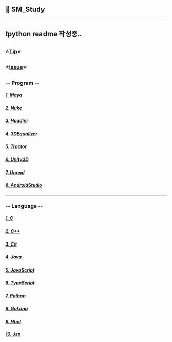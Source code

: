 ## :memo: SM_Study
***
## :exclamation:python readme 작성중..  
### :star:[Tip](/Tip/readme.md):star:
### :star:[Issue](/Issue/readme.md):star:
### -- Program --
##### [1. Maya](/Maya/readme.md)
##### [2. Nuke](/Nuke/readme.md)
##### [3. Houdini](/Houdini/readme.md)
##### [4. 3DEqualizer](/3DEqualizer/readme.md)
##### [5. Tractor](/Tractor/readme.md)
##### [6. Unity3D](/Unity3D/readme.md)
##### [7. Unreal](/Unreal/readme.md)
##### [8. AndroidStudio](/AndroidStudio/readme.md)
***
### -- Language --
##### [1. C](/C/readme.md)
##### [2. C++](/C++/readme.md)
##### [3. C#](/C_/readme.md)
##### [4. Java](/Java/readme.md)
##### [5. JavaScript](/JavaScript/readme.md)
##### [6. TypeScript](/TypeScript/readme.md)
##### [7. Python](/Python/readme.md)
##### [8. GoLang](/Golang/readme.md)
##### [9. Html](/Html/readme.md)
##### [10. Jsp](/Jsp/readme.md)
